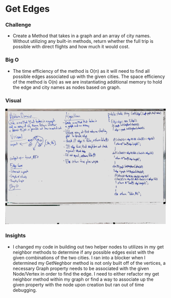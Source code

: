 # Get Edges

### Challenge

- Create a Method that takes in a graph and an array of city names. Without utilizing any built-in methods, return whether the full trip is possible with direct flights and how much it would cost.

### Big O

- The time efficiency of the method is O(n) as it will need to find all possible edges associated up with the given cities. The space efficiency of the method is O(n) as we are instantiating additional memory to hold the edge and city names as nodes based on graph.
### Visual 

![SCREENSHOT](https://github.com/ntibbals/data-structures-and-algorithms/blob/master/Challenges/Get_Edges/whiteboard.JPG)

### Insights

- I changed my code in building out two helper nodes to utilizes in my get neighbor methods to determine if any possible edges exist with the given combinations of the two cities. I ran into a blocker when I determined my GetNeghbor method is not only built off of the vertices, a necessary Graph property needs to be associated with the given Node/Vertex in order to find the edge. I need to either refactor my get neighbor method within my graph or find a way to associate up the given property with the node upon creation but ran out of time debugging.